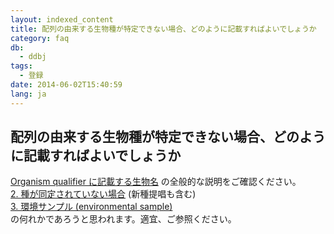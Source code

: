 ```yaml
---
layout: indexed_content
title: 配列の由来する生物種が特定できない場合、どのように記載すればよいでしょうか
category: faq
db:
  - ddbj
tags: 
  - 登録
date: 2014-06-02T15:40:59
lang: ja
---
```


## 配列の由来する生物種が特定できない場合、どのように記載すればよいでしょうか

<p><a href="/ddbj/organism.html">Organism qualifier に記載する生物名</a> の全般的な説明をご確認ください。<br><a href="/ddbj/organism.html#unidentified">2. 種が同定されていない場合</a> (新種提唱も含む) <br><a href="/ddbj/organism.html#env">3. 環境サンプル (environmental sample)</a><br>の何れかであろうと思われます。適宜、ご参照ください。</p>

